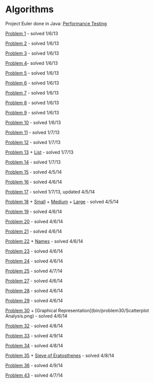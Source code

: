 Algorithms
==========

Project Euler done in Java: [Performance Testing](src/PerformanceTest.java)

[Problem 1](src/problem01/MultiplesOf.java) - solved 1/6/13

[Problem 2](src/problem02/FibonacciSum.java) - solved 1/6/13

[Problem 3](src/problem03/LargestPrimeFactor.java) - solved 1/6/13

[Problem 4](src/problem04/LargestPalindrome.java)- solved 1/6/13

[Problem 5](src/problem05/SmallestMultiple.java) - solved 1/6/13

[Problem 6](src/problem06/SumSquareDifference.java) - solved 1/6/13

[Problem 7](src/problem07/PrimeNumbers.java) - solved 1/6/13

[Problem 8](src/problem08/PythagoreanTriplet.java) - solved 1/6/13

[Problem 9](src/problem09/PythagoreanTriplet.java) - solved 1/6/13

[Problem 10](src/problem07/PrimeNumbers.java) - solved 1/6/13

[Problem 11](src/problem11/GridProduct.java) - solved 1/7/13

[Problem 12](src/problem12/TriangleNumber.java) - solved 1/7/13

[Problem 13](src/problem13/LargeSum.java) + [List](src/problem13/list.txt) - solved 1/7/13

[Problem 14](src/problem14/LongestCollatz.java) - solved 1/7/13

[Problem 15](src/problem15/LatticePaths.java) - solved 4/5/14

[Problem 16](src/problem16/PowerDigitSum.java) - solved 4/6/14

[Problem 17](src/problem17/NumberLetterCounts.java) - solved 1/7/13, updated 4/5/14

[Problem 18](src/problem18/MaximumPathSum.java) + [Small](src/problem18/smallTriangle.txt) + [Medium](src/problem18/triangle.txt) + [Large](src/problem18/bigTriangle.txt) - solved 4/5/14

[Problem 19](src/problem19/CountingSundays.java) - solved 4/6/14

[Problem 20](src/problem20/FactorialDigitSum.java) - solved 4/6/14

[Problem 21](src/problem21/AmicableNumbers.java) - solved 4/6/14

[Problem 22](src/problem22/NameScores.java) + [Names](src/problem22/names.txt) - solved 4/6/14

[Problem 23](src/problem23/NonAbundantSums.java) - solved 4/6/14

[Problem 24](src/problem24/LexicographicPermutations.java) - solved 4/6/14

[Problem 25](src/problem25/Fibonacci1000.java) - solved 4/7/14

[Problem 27](src/problem27/QuadraticPrimes.java) - solved 4/6/14

[Problem 28](src/problem28/SpiralDiagonals.java) - solved 4/6/14

[Problem 29](src/problem29/DistinctPowers.java) - solved 4/6/14

[Problem 30](src/problem30/DigitFifthPowers.java) + [Graphical Representation](bin/problem30/Scatterplot Analysis.png) - solved 4/6/14

[Problem 32](src/problem32/PandigitalProducts.java) - solved 4/8/14

[Problem 33](src/problem33/DigitCancelingFractions.java) - solved 4/9/14

[Problem 34](src/problem34/DigitFactorials.java) - solved 4/8/14

[Problem 35](src/problem35/CircularPrimes.java) + [Sieve of Eratosthenes](src/problem35/SieveEratosthenes.java) - solved 4/8/14

[Problem 36](src/problem36/DoubleBasePalindromes.java) - solved 4/9/14

[Problem 43](src/problem43/SubstringDivisibility.java) - solved 4/7/14
